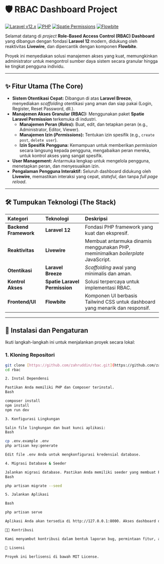# 🛡️ RBAC Dashboard Project

[![Laravel v12.x](https://img.shields.io/badge/Laravel-v12.x-FF2D20?style=for-the-badge&logo=laravel)](https://laravel.com)
[![PHP](https://img.shields.io/badge/PHP-8.2+-777BB4?style=for-the-badge&logo=php)](https://www.php.net/)
[![Spatie Permissions](https://img.shields.io/badge/Spatie-Permissions-success?style=for-the-badge)](https://spatie.be/docs/laravel-permission/v6/introduction)
[![Flowbite](https://img.shields.io/badge/Frontend-Flowbite-3B82F6?style=for-the-badge&logo=tailwind-css)](https://flowbite.com/)

Selamat datang di *project* **Role-Based Access Control (RBAC) Dashboard** yang dibangun dengan fondasi **Laravel 12** modern, didukung oleh reaktivitas **Livewire**, dan dipercantik dengan komponen **Flowbite**.

Proyek ini menyediakan solusi manajemen akses yang kuat, memungkinkan administrator untuk mengontrol sumber daya sistem secara granular hingga ke tingkat pengguna individu.

---

## ✨ Fitur Utama (The Core)

* **Sistem Otentikasi Cepat:** Dibangun di atas **Laravel Breeze**, menyediakan *scaffolding* otentikasi yang aman dan siap pakai (Login, Register, Reset Password, dll.).
* **Manajemen Akses Granular (RBAC):** Menggunakan paket **Spatie Laravel Permission** terkemuka di industri.
    * **Manajemen Peran (*Roles*):** Buat, edit, dan tetapkan peran (e.g., Administrator, Editor, Viewer).
    * **Manajemen Izin (*Permissions*):** Tentukan izin spesifik (e.g., `create post`, `delete user`).
    * **Izin Spesifik Pengguna:** Kemampuan untuk memberikan *permission* secara langsung kepada pengguna, mengabaikan peran mereka, untuk kontrol akses yang sangat spesifik.
* **User Management:** Antarmuka lengkap untuk mengelola pengguna, menetapkan peran, dan menyesuaikan izin.
* **Pengalaman Pengguna Interaktif:** Seluruh dashboard didukung oleh **Livewire**, memastikan interaksi yang cepat, *stateful*, dan tanpa *full page reload*.

---

## 🛠️ Tumpukan Teknologi (The Stack)

| Kategori | Teknologi | Deskripsi |
| :--- | :--- | :--- |
| **Backend Framework** | **Laravel 12** | Fondasi PHP framework yang kuat dan ekspresif. |
| **Reaktivitas** | **Livewire** | Membuat antarmuka dinamis menggunakan PHP, meminimalkan *boilerplate* JavaScript. |
| **Otentikasi** | **Laravel Breeze** | *Scaffolding* awal yang minimalis dan aman. |
| **Kontrol Akses** | **Spatie Laravel Permission** | Solusi terpercaya untuk implementasi RBAC. |
| **Frontend/UI** | **Flowbite** | Komponen UI berbasis Tailwind CSS untuk dashboard yang menarik dan responsif. |

---

## 🚀 Instalasi dan Pengaturan

Ikuti langkah-langkah ini untuk menjalankan proyek secara lokal:

### 1. Kloning Repositori

```bash
git clone [https://github.com/zahruddin/rbac.git](https://github.com/zahruddin/rbac.git)
cd rbac

2. Instal Dependensi

Pastikan Anda memiliki PHP dan Composer terinstal.
Bash

composer install
npm install
npm run dev

3. Konfigurasi Lingkungan

Salin file lingkungan dan buat kunci aplikasi:
Bash

cp .env.example .env
php artisan key:generate

Edit file .env Anda untuk mengkonfigurasi kredensial database.

4. Migrasi Database & Seeder

Jalankan migrasi database. Pastikan Anda memiliki seeder yang membuat Peran dan Pengguna awal.
Bash

php artisan migrate --seed

5. Jalankan Aplikasi

Bash

php artisan serve

Aplikasi Anda akan tersedia di http://127.0.0.1:8000. Akses dashboard dan uji fitur RBAC!

👨‍💻 Kontribusi

Kami menyambut kontribusi dalam bentuk laporan bug, permintaan fitur, atau pull request! Silakan merujuk ke file CONTRIBUTING.md (jika ada) untuk detail lebih lanjut.

📜 Lisensi

Proyek ini berlisensi di bawah MIT License.